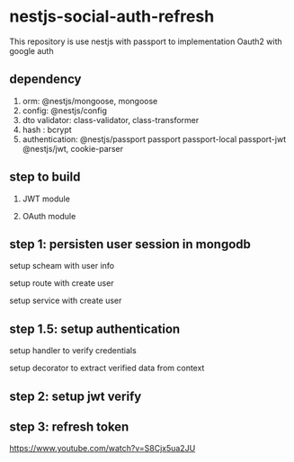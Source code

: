 # nestjs-social-auth-refresh

This repository is use nestjs with passport to implementation Oauth2 with google auth

## dependency

1. orm: @nestjs/mongoose, mongoose
2. config: @nestjs/config
3. dto validator: class-validator, class-transformer
4. hash : bcrypt
5. authentication: @nestjs/passport passport passport-local passport-jwt @nestjs/jwt, cookie-parser

## step to build

1. JWT module

2. OAuth module


## step 1: persisten user session in mongodb

setup scheam with user info

setup route with create user

setup service with create user

## step 1.5: setup authentication

setup handler to verify credentials

setup decorator to extract verified data from context

## step 2: setup jwt verify


## step 3: refresh token

https://www.youtube.com/watch?v=S8Cjx5ua2JU